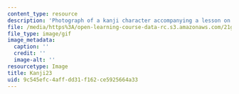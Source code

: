 ```yaml
---
content_type: resource
description: 'Photograph of a kanji character accompanying a lesson on Japanese. '
file: /media/https%3A/open-learning-course-data-rc.s3.amazonaws.com/21g-504-japanese-iv-spring-2009/9c545efc4affdd31f162ce5925664a33_Kanji23.gif
file_type: image/gif
image_metadata:
  caption: ''
  credit: ''
  image-alt: ''
resourcetype: Image
title: Kanji23
uid: 9c545efc-4aff-dd31-f162-ce5925664a33
---
```

